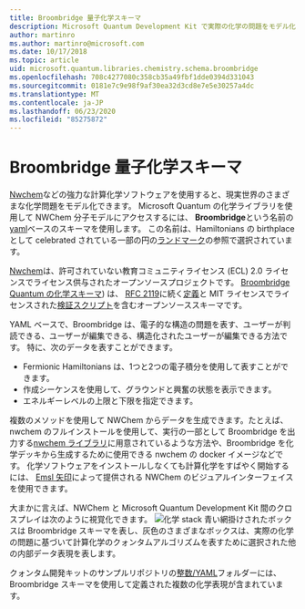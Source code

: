 ```yaml
---
title: Broombridge 量子化学スキーマ
description: Microsoft Quantum Development Kit で実際の化学の問題をモデル化するために使用される Broombridge quantum の化学スキーマの概要。
author: martinro
ms.author: martinro@microsoft.com
ms.date: 10/17/2018
ms.topic: article
uid: microsoft.quantum.libraries.chemistry.schema.broombridge
ms.openlocfilehash: 708c4277080c358cb35a49fbf1dde0394d331043
ms.sourcegitcommit: 0181e7c9e98f9af30ea32d3cd8e7e5e30257a4dc
ms.translationtype: MT
ms.contentlocale: ja-JP
ms.lasthandoff: 06/23/2020
ms.locfileid: "85275872"
---
```

# <a name="broombridge-quantum-chemistry-schema"></a>Broombridge 量子化学スキーマ # 

[Nwchem](http://www.nwchem-sw.org/)などの強力な計算化学ソフトウェアを使用すると、現実世界のさまざまな化学問題をモデル化できます。 Microsoft Quantum の化学ライブラリを使用して NWChem 分子モデルにアクセスするには、 **Broombridge**という名前の[yaml](https://en.wikipedia.org/wiki/YAML)ベースのスキーマを使用します。 この名前は、Hamiltonians の birthplace として celebrated されている一部の円の[ランドマーク](https://en.wikipedia.org/wiki/Broom_Bridge)の参照で選択されています。 

[Nwchem](https://github.com/nwchemgit/nwchem)は、許可されていない教育コミュニティライセンス (ECL) 2.0 ライセンスでライセンス供与されたオープンソースプロジェクトです。 [Broombridge Quantum の化学スキーマ](https://docs.microsoft.com/quantum/libraries/chemistry/schema/spec_v_0_2)) は、 [RFC 2119](https://tools.ietf.org/html/rfc2119)に続く[定義](https://raw.githubusercontent.com/Microsoft/Quantum/master/Chemistry/Schema/broombridge-0.1.schema.json)と MIT ライセンスでライセンスされた[検証スクリプト](https://raw.githubusercontent.com/Microsoft/Quantum/master/Chemistry/Schema/validator.py)を含むオープンソーススキーマです。 

YAML ベースで、Broombridge は、電子的な構造の問題を表す、ユーザーが判読できる、ユーザーが編集できる、構造化されたユーザーが編集できる方法です。 特に、次のデータを表すことができます。
- Fermionic Hamiltonians は、1つと2つの電子積分を使用して表すことができます。
- 作成シーケンスを使用して、グラウンドと興奮の状態を表示できます。
- エネルギーレベルの上限と下限を指定できます。

複数のメソッドを使用して NWChem からデータを生成できます。たとえば、nwchem のフルインストールを使用して、実行の一部として Broombridge を出力する[nwchem ライブラリ](https://github.com/nwchemgit/nwchem/tree/master/QA/chem_library_tests)に用意されているような方法や、Broombridge を化学デッキから生成するために使用できる nwchem の docker イメージなどです。 化学ソフトウェアをインストールしなくても計算化学をすばやく開始するには、 [Emsl 矢印](https://arrows.emsl.pnnl.gov/api/qsharp_chem)によって提供される NWChem のビジュアルインターフェイスを使用できます。

大まかに言えば、NWChem と Microsoft Quantum Development Kit 間のクロスプレイは次のように視覚化できます。 ![ 化学 stack ](~/media/broombridge.png) 青い網掛けされたボックスは Broombridge スキーマを表し、灰色のさまざまなボックスは、実際の化学の問題に基づいて計算化学のクォンタムアルゴリズムを表すために選択された他の内部データ表現を表します。

クォンタム開発キットのサンプルリポジトリの[整数/YAML](https://github.com/microsoft/Quantum/tree/master/samples/chemistry/IntegralData/YAML)フォルダーには、Broombridge スキーマを使用して定義された複数の化学表現が含まれています。
